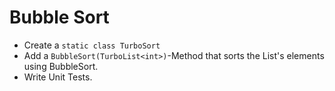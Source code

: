 # Bubble Sort
- Create a `static class TurboSort`
- Add a `BubbleSort(TurboList<int>)`-Method that sorts the List's elements using BubbleSort.
- Write Unit Tests.